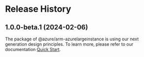 # Release History
    
## 1.0.0-beta.1 (2024-02-06)

The package of @azure/arm-azurelargeinstance is using our next generation design principles. To learn more, please refer to our documentation [Quick Start](https://aka.ms/js-track2-quickstart).
